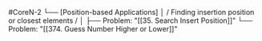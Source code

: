 #CoreN-2
└── [Position-based Applications]
    │   / Finding insertion position or closest elements /
    │
    ├── Problem: "[[35. Search Insert Position]]"
    └── Problem: "[[374. Guess Number Higher or Lower]]"